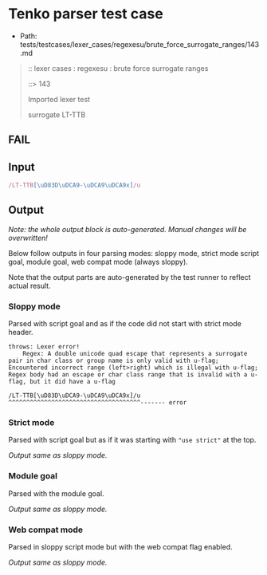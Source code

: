 # Tenko parser test case

- Path: tests/testcases/lexer_cases/regexesu/brute_force_surrogate_ranges/143.md

> :: lexer cases : regexesu : brute force surrogate ranges
>
> ::> 143
>
> Imported lexer test
>
> surrogate LT-TTB

## FAIL

## Input

`````js
/LT-TTB[\uD83D\uDCA9-\uDCA9\uDCA9x]/u
`````

## Output

_Note: the whole output block is auto-generated. Manual changes will be overwritten!_

Below follow outputs in four parsing modes: sloppy mode, strict mode script goal, module goal, web compat mode (always sloppy).

Note that the output parts are auto-generated by the test runner to reflect actual result.

### Sloppy mode

Parsed with script goal and as if the code did not start with strict mode header.

`````
throws: Lexer error!
    Regex: A double unicode quad escape that represents a surrogate pair in char class or group name is only valid with u-flag; Encountered incorrect range (left>right) which is illegal with u-flag; Regex body had an escape or char class range that is invalid with a u-flag, but it did have a u-flag

/LT-TTB[\uD83D\uDCA9-\uDCA9\uDCA9x]/u
^^^^^^^^^^^^^^^^^^^^^^^^^^^^^^^^^^^^^------- error
`````

### Strict mode

Parsed with script goal but as if it was starting with `"use strict"` at the top.

_Output same as sloppy mode._

### Module goal

Parsed with the module goal.

_Output same as sloppy mode._

### Web compat mode

Parsed in sloppy script mode but with the web compat flag enabled.

_Output same as sloppy mode._
